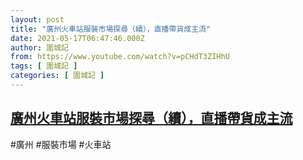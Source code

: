 ```yaml
---
layout: post
title: "廣州火車站服裝市場探尋（續），直播帶貨成主流"
date: 2021-05-17T06:47:46.000Z
author: 圍城記
from: https://www.youtube.com/watch?v=pCHdT3ZIHhU
tags: [ 圍城記 ]
categories: [ 圍城記 ]
---
```

<!--1621234066000-->
[廣州火車站服裝市場探尋（續），直播帶貨成主流](https://www.youtube.com/watch?v=pCHdT3ZIHhU)
------

<div>
#廣州 #服裝市場 #火車站
</div>
